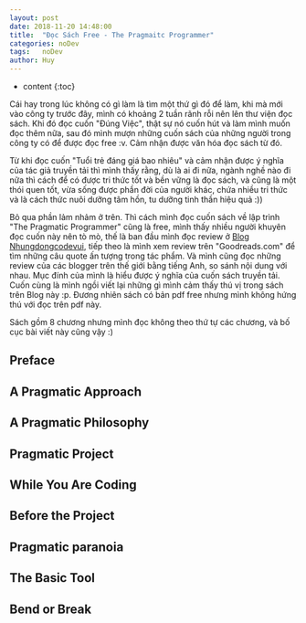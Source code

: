 ```yaml
---
layout: post
date: 2018-11-20 14:48:00
title:  "Đọc Sách Free - The Pragmaitc Programmer"
categories: noDev
tags:   noDev
author: Huy
---
```

* content
{:toc}

Cái hay trong lúc không có gì làm là tìm một thứ gì đó để làm, khi mà mới vào công ty trước đây, mình có khoảng 2 tuần rãnh rỗi nên lên thư viện đọc sách. Khi đó đọc cuốn "Đúng Việc", thật sự nó cuốn hút và làm mình muốn đọc thêm nữa, sau đó mình mượn những cuốn sách của những người trong công ty có để được đọc free :v. Cảm nhận được văn hóa đọc sách từ đó.






 Từ khi đọc cuốn "Tuổi trẻ đáng giá bao nhiêu" và cảm nhận được ý nghĩa của tác giả truyền tải thì mình thấy rằng, dù là ai đi nữa, ngành nghề nào đi nữa thì cách để có được tri thức tốt và bền vững là đọc sách, và cũng là một thói quen tốt, vừa sống được phần đời của người khác, chứa nhiều tri thức và là cách thức nuôi dưỡng tâm hồn, tu dưỡng tinh thần hiệu quả :))

 Bỏ qua phần lảm nhảm ở trên. Thì cách mình đọc cuốn sách về lập trình "The Pragmatic Programmer" cũng là free, mình thấy nhiều người khuyên đọc cuốn này nên tò mò, thế là ban đầu mình đọc review ở [Blog Nhungdongcodevui](https://nhungdongcodevui.com/2017/06/17/gioi-thieu-sach-the-pragmatic-programmer-lap-trinh-vien-tieu-bieu-p1/), tiếp theo là mình xem review trên "Goodreads.com" để tìm những câu quote ấn tượng trong tác phẩm. Và mình cũng đọc những review của các blogger trên thế giới bằng tiếng Anh, so sánh nội dung với nhau. Mục đính của mình là hiểu được ý nghĩa của cuốn sách truyền tải. Cuốn cùng là mình ngồi viết lại những gì mình cảm thấy thú vị trong sách trên Blog này :p. Đương nhiên sách có bản pdf free nhưng mình không hứng thú với đọc trên pdf này.

 Sách gồm 8 chương nhưng mình đọc không theo thứ tự các chương, và bố cục bài viết này cũng vậy :)
 

 ## Preface

 ## A Pragmatic Approach

 ## A Pragmatic Philosophy

 ## Pragmatic Project

 ## While You Are Coding

 ## Before the Project

 ## Pragmatic paranoia

 ## The Basic Tool

 ## Bend or Break

